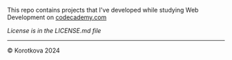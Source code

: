 This repo contains projects that I've developed while studying Web Development on [codecademy.com](Codecademy)

*License is in the LICENSE.md file*

___
&copy; Korotkova 2024
